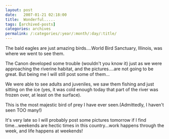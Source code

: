 ```yaml
---
layout: post
date:	2007-01-21 02:18:00
title:  Wonderful.....
tags: [archived-posts]
categories: archives
permalink: /:categories/:year/:month/:day/:title/
---
```

The bald eagles are just amazing birds....World Bird Sanctuary, Illinois, was where we went to see them.

The Canon developed some trouble (wouldn't you know it) just as we were approaching the riverine habitat, and the pictures....are not going to be great. But being me I will still post some of them...

We were able to see adults and juveniles, we saw them fishing and just sitting on the ice (yes, it was cold enough today that part of the river was frozen over, at least on the surface).

This is the most majestic bird of prey I have ever seen.(Admittedly, I haven't seen TOO many!)

It's very late so I will probably post some pictures tomorrow if I find time...weekends are hectic times in this country...work happens through the week, and life happens at weekends!
